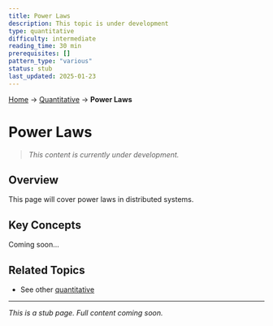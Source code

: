 ```yaml
---
title: Power Laws
description: This topic is under development
type: quantitative
difficulty: intermediate
reading_time: 30 min
prerequisites: []
pattern_type: "various"
status: stub
last_updated: 2025-01-23
---
```


<!-- Navigation -->
[Home](../index.md) → [Quantitative](index.md) → **Power Laws**

# Power Laws

> *This content is currently under development.*

## Overview

This page will cover power laws in distributed systems.

## Key Concepts

Coming soon...

## Related Topics

- See other [quantitative](index.md)

---

*This is a stub page. Full content coming soon.*
